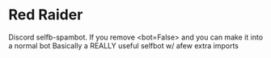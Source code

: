 # Red Raider

Discord selfb-spambot. If you remove <bot=False> and you can make it into a normal bot
Basically a REALLY useful selfbot w/ afew extra imports
